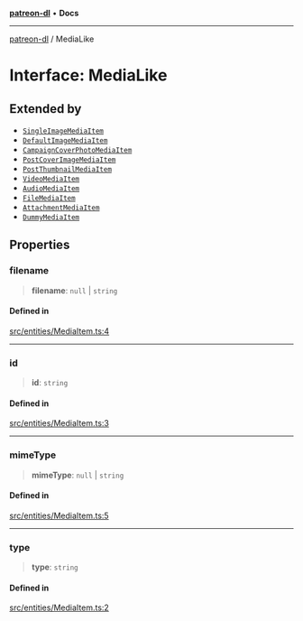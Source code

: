 [**patreon-dl**](../README.md) • **Docs**

***

[patreon-dl](../README.md) / MediaLike

# Interface: MediaLike

## Extended by

- [`SingleImageMediaItem`](SingleImageMediaItem.md)
- [`DefaultImageMediaItem`](DefaultImageMediaItem.md)
- [`CampaignCoverPhotoMediaItem`](CampaignCoverPhotoMediaItem.md)
- [`PostCoverImageMediaItem`](PostCoverImageMediaItem.md)
- [`PostThumbnailMediaItem`](PostThumbnailMediaItem.md)
- [`VideoMediaItem`](VideoMediaItem.md)
- [`AudioMediaItem`](AudioMediaItem.md)
- [`FileMediaItem`](FileMediaItem.md)
- [`AttachmentMediaItem`](AttachmentMediaItem.md)
- [`DummyMediaItem`](DummyMediaItem.md)

## Properties

### filename

> **filename**: `null` \| `string`

#### Defined in

[src/entities/MediaItem.ts:4](https://github.com/patrickkfkan/patreon-dl/blob/9af63ff8fb311b0c258b1f0abf6afcc007d73ad0/src/entities/MediaItem.ts#L4)

***

### id

> **id**: `string`

#### Defined in

[src/entities/MediaItem.ts:3](https://github.com/patrickkfkan/patreon-dl/blob/9af63ff8fb311b0c258b1f0abf6afcc007d73ad0/src/entities/MediaItem.ts#L3)

***

### mimeType

> **mimeType**: `null` \| `string`

#### Defined in

[src/entities/MediaItem.ts:5](https://github.com/patrickkfkan/patreon-dl/blob/9af63ff8fb311b0c258b1f0abf6afcc007d73ad0/src/entities/MediaItem.ts#L5)

***

### type

> **type**: `string`

#### Defined in

[src/entities/MediaItem.ts:2](https://github.com/patrickkfkan/patreon-dl/blob/9af63ff8fb311b0c258b1f0abf6afcc007d73ad0/src/entities/MediaItem.ts#L2)
